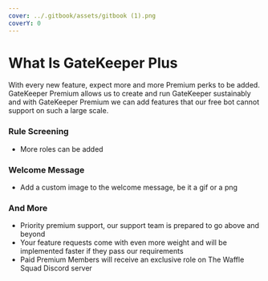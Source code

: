 ```yaml
---
cover: ../.gitbook/assets/gitbook (1).png
coverY: 0
---
```


# What Is GateKeeper Plus

With every new feature, expect more and more Premium perks to be added. GateKeeper Premium allows us to create and run GateKeeper sustainably and with GateKeeper Premium we can add features that our free bot cannot support on such a large scale.

### Rule Screening

* More roles can be added

### Welcome Message

* Add a custom image to the welcome message, be it a gif or a png

### And More

* Priority premium support, our support team is prepared to go above and beyond
* Your feature requests come with even more weight and will be implemented faster if they pass our requirements
* Paid Premium Members will receive an exclusive role on The Waffle Squad Discord server

